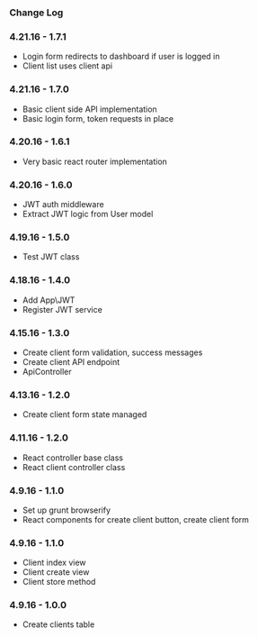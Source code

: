 ### Change Log

### 4.21.16 - 1.7.1
- Login form redirects to dashboard if user is logged in 
- Client list uses client api 

### 4.21.16 - 1.7.0
- Basic client side API implementation
- Basic login form, token requests in place

### 4.20.16 - 1.6.1
- Very basic react router implementation 

### 4.20.16 - 1.6.0
- JWT auth middleware
- Extract JWT logic from User model 

### 4.19.16 - 1.5.0
- Test JWT class

### 4.18.16 - 1.4.0
- Add App\JWT
- Register JWT service

### 4.15.16 - 1.3.0
- Create client form validation, success messages
- Create client API endpoint
- ApiController

### 4.13.16 - 1.2.0
- Create client form state managed

### 4.11.16 - 1.2.0
- React controller base class
- React client controller class

### 4.9.16 - 1.1.0
- Set up grunt browserify
- React components for create client button, create client form

### 4.9.16 - 1.1.0
- Client index view
- Client create view
- Client store method

### 4.9.16 - 1.0.0
- Create clients table